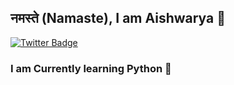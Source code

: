 ## नमस्ते (Namaste), I am Aishwarya 👋

[![Twitter Badge](https://img.shields.io/badge/-@aishwarya_codes-1ca0f1?style=flat-square&labelColor=1ca0f1&logo=twitter&logoColor=white&link=https://twitter.com/aishwarya_codes)](https://twitter.com/aishwarya_codes)

### I am Currently learning Python 🥰
